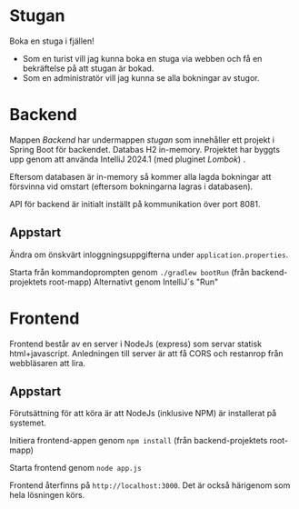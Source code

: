 # Stugan
Boka en stuga i fjällen!
- Som en turist vill jag kunna boka en stuga via webben och få en bekräftelse på att stugan är bokad.
- Som en administratör vill jag kunna se alla bokningar av stugor.

# Backend
Mappen _Backend_ har undermappen _stugan_ som innehåller ett projekt i Spring Boot för backendet. Databas H2 in-memory. Projektet har byggts upp genom att använda IntelliJ 2024.1 (med pluginet _Lombok_) .

Eftersom databasen är in-memory så kommer alla lagda bokningar att försvinna vid omstart (eftersom bokningarna lagras i databasen).

API för backend är initialt inställt på kommunikation över port 8081.

## Appstart 
Ändra om önskvärt inloggningsuppgifterna under `application.properties`.

Starta från kommandoprompten genom `./gradlew bootRun` (från backend-projektets root-mapp)
Alternativt genom IntelliJ´s "Run" 

# Frontend

Frontend består av en server i NodeJs (express) som servar statisk html+javascript. Anledningen till server är att få CORS och restanrop från webbläsaren att lira.

## Appstart

Förutsättning för att köra är att NodeJs (inklusive NPM) är installerat på systemet.

Initiera frontend-appen genom `npm install` (från backend-projektets root-mapp)

Starta frontend genom `node app.js` 

Frontend återfinns på `http://localhost:3000`. Det är också härigenom som hela lösningen körs.
